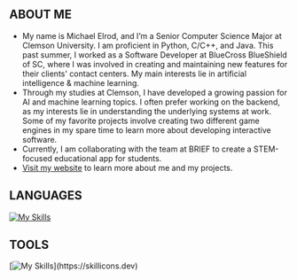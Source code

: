## ABOUT ME
* My name is Michael Elrod, and I’m a Senior Computer Science Major at Clemson University. I am proficient in Python, C/C++, and Java. This past summer, I worked as a Software Developer at BlueCross BlueShield of SC, where I was involved in creating and maintaining new features for their clients' contact centers. My main interests lie in artificial intelligence & machine learning.
* Through my studies at Clemson, I have developed a growing passion for AI and machine learning topics. I often prefer working on the backend, as my interests lie in understanding the underlying systems at work. Some of my favorite projects involve creating two different game engines in my spare time to learn more about developing interactive software.
* Currently, I am collaborating with the team at BRIEF to create a STEM-focused educational app for students.
* [Visit my website](MichaelElrod.dev "My Website") to learn more about me and my projects.

## LANGUAGES
[![My Skills](https://skillicons.dev/icons?i=python,c,cpp,java,lua,html,css,js)](https://skillicons.dev)

## TOOLS
[![My Skills](https://skillicons.dev/icons?i=aws,azure,flutter,figma,unity,unreal,blender,)](https://skillicons.dev)
